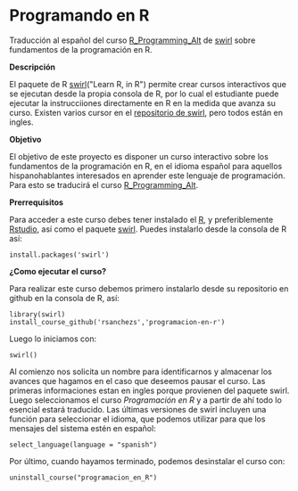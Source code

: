# Programando en R

Traducción al español del curso [R_Programming_Alt](https://github.com/swirldev/swirl_courses/tree/master/R_Programming_Alt) de [swirl](http://swirlstats.com/) sobre fundamentos de la programación en R. 

**Descripción**

El paquete de R [swirl](http://swirlstats.com/)("Learn R, in R") permite crear cursos interactivos que se ejecutan desde la propia consola de R, por lo cual el estudiante puede ejecutar la instrucciiones directamente en R en la medida que avanza su curso. Existen varios cursor en el [repositorio de swirl](https://github.com/swirldev/swirl_courses), pero todos están en ingles.

**Objetivo**

El objetivo de este proyecto es disponer un curso interactivo sobre los fundamentos de la programación en R, en el idioma español para aquellos hispanohablantes interesados en aprender este lenguaje de programación. Para esto se traducirá el curso [R_Programming_Alt](https://github.com/swirldev/swirl_courses/tree/master/R_Programming_Alt).

**Prerrequisitos**

Para acceder a este curso debes tener instalado el [R](https://cran.rstudio.com/), y preferiblemente [Rstudio](https://www.rstudio.com/products/rstudio/download/), así como el paquete [swirl](http://swirlstats.com/). Puedes instalarlo desde la consola de R así:

```{r}
install.packages('swirl')
```

**¿Como ejecutar el curso?**

Para realizar este curso debemos primero instalarlo desde su repositorio en github en la consola de R, así:

```{r}
library(swirl)
install_course_github('rsanchezs','programacion-en-r')
```


Luego lo iniciamos con:

```{r}
swirl()
```

Al comienzo nos solicita un nombre para identificarnos y almacenar los avances que hagamos en el caso que deseemos pausar el curso. Las primeras informaciones estan en ingles porque provienen del paquete swirl. Luego seleccionamos el curso _Programación en R_ y a partir de ahí todo lo esencial estará traducido. Las últimas versiones de swirl incluyen una función para seleccionar el idioma, que podemos utilizar para que los mensajes del sistema estén en español:

```{r}
select_language(language = "spanish")
```

Por último, cuando hayamos terminado, podemos desinstalar el curso con:

```{r}
uninstall_course("programacion_en_R")
```


